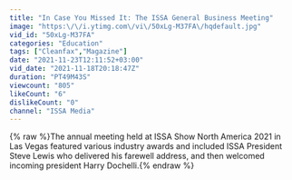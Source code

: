 ```yaml
---
title: "In Case You Missed It: The ISSA General Business Meeting"
image: "https:\/\/i.ytimg.com\/vi\/50xLg-M37FA\/hqdefault.jpg"
vid_id: "50xLg-M37FA"
categories: "Education"
tags: ["Cleanfax","Magazine"]
date: "2021-11-23T12:11:52+03:00"
vid_date: "2021-11-18T20:18:47Z"
duration: "PT49M43S"
viewcount: "805"
likeCount: "6"
dislikeCount: "0"
channel: "ISSA Media"
---
```

{% raw %}The annual meeting held at ISSA Show North America 2021 in Las Vegas featured various industry awards and included ISSA President Steve Lewis  who delivered his farewell address, and then welcomed incoming president Harry Dochelli.{% endraw %}
